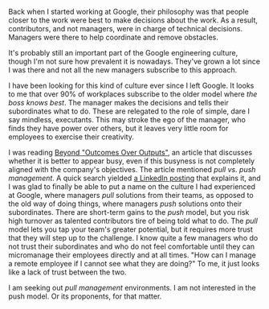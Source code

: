 Back when I started working at Google, their philosophy was that people closer
to the work were best to make decisions about the work.  As a result,
contributors, and not managers, were in charge of technical decisions.  Managers
were there to help coordinate and remove obstacles.

It's probably still an important part of the Google engineering culture, though
I'm not sure how prevalent it is nowadays.  They've grown a lot since I was
there and not all the new managers subscribe to this approach.

I have been looking for this kind of culture ever since I left Google.  It looks
to me that over 90% of workplaces subscribe to the older model where
_the boss knows best_.  The manager makes the decisions and tells their
subordinates what to do.  These are relegated to the role of simple, dare I say
mindless, executants.  This may stroke the ego of the manager, who finds they
have power over others, but it leaves very little room for employees to exercise
their creativity.

I was reading
[Beyond "Outcomes Over Outputs"](https://hackernoon.com/beyond-outcomes-over-outputs-6b2677044214),
an article that discusses whether it is better to appear busy, even if this
busyness is not completely aligned with the company's objectives.  The article
mentioned _pull vs. push management_.  A quick search yielded
[a LinkedIn posting](https://www.linkedin.com/pulse/20140913233240-52078660-push-versus-pull-management/)
that explains it, and I was glad to finally be able to put a name on the culture
I had experienced at Google, where managers _pull_ solutions from their teams,
as opposed to the old way of doing things, where managers _push_ solutions onto
their subordinates.  There are short-term gains to the _push_ model, but you
risk high turnover as talented contributors tire of being told what to do.  The
_pull_ model lets you tap your team's greater potential, but it requires more
trust that they will step up to the challenge.  I know quite a few managers who
do not trust their subordinates and who do not feel comfortable until they can
micromanage their employees directly and at all times.  "How can I manage a
remote employee if I cannot see what they are doing?"  To me, it just looks like
a lack of trust between the two.

I am seeking out _pull management_ environments.  I am not interested in the
push model.  Or its proponents, for that matter.
